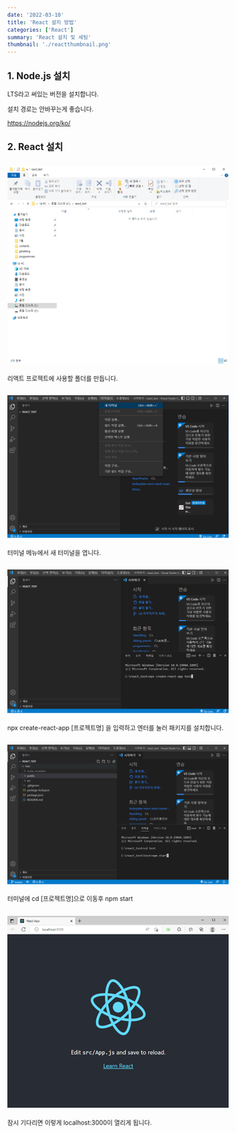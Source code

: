 ```yaml
---
date: '2022-03-10'
title: 'React 설치 방법'
categories: ['React']
summary: 'React 설치 및 세팅'
thumbnail: './reactthumbnail.png'
---
```


## 1. Node.js 설치

LTS라고 써있는 버전을 설치합니다.

설치 경로는 안바꾸는게 좋습니다.

https://nodejs.org/ko/

## 2. React 설치

## ![file:///C:/Reactblog/LEEBLOG/static/react/setting1.PNG](../static/react/setting1.PNG)

리액트 프로젝트에 사용할 폴더를 만듭니다.

## ![file:///C:/Reactblog/LEEBLOG/static/react/setting2.PNG](../static/react/setting2.PNG)

터미널 메뉴에서 새 터미널을 엽니다.

## ![file:///C:/Reactblog/LEEBLOG/static/react/setting3.PNG](../static/react/setting3.PNG)

npx create-react-app [프로젝트명] 을 입력하고 엔터를 눌러 패키지를 설치합니다.

## ![file:///C:/Reactblog/LEEBLOG/static/react/setting4.PNG](../static/react/setting4.PNG)

터미널에 cd [프로젝트명]으로 이동후 npm start

## ![file:///C:/Reactblog/LEEBLOG/static/react/setting5.PNG](../static/react/setting5.PNG)

잠시 기다리면 이렇게 localhost:3000이 열리게 됩니다.
